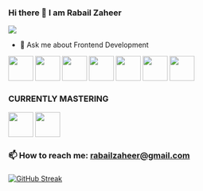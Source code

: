 ###                                           Hi there 👋 I am Rabail Zaheer 
<img src="https://user-images.githubusercontent.com/73345859/232242257-549b15c9-15bb-43fc-9e83-c66a70e7b4dd.jpg" width:500px height:350px>

- 💬 Ask me about Frontend Development
<img src="https://github.com/Rabail-Zaheer/Rabail-Zaheer/assets/73345859/c0e5422b-32c0-4929-bd57-57af2ff444c0.png" width="50" height="50">
<img src="https://github.com/Rabail-Zaheer/Rabail-Zaheer/assets/73345859/5363b8b8-a813-4366-a856-d291ddf5b938.png" width="50" height="50">
<img src="https://github.com/Rabail-Zaheer/Rabail-Zaheer/assets/73345859/357cfd25-53c2-43c5-acc0-4ba6ec1a9025.png" width="50" height="50">
<img src="https://github.com/Rabail-Zaheer/Rabail-Zaheer/assets/73345859/d96bdc0e-4db1-496d-9c2d-704e4ce1ce51.png" width="50" height="50">
<img src="https://github.com/Rabail-Zaheer/Rabail-Zaheer/assets/73345859/769ed28d-b7be-4501-bce1-7c63ce08ea4d.png" width="50" height="50">
<img src="https://github.com/Rabail-Zaheer/Rabail-Zaheer/assets/73345859/1fc686e7-7047-42e7-94fa-cbe832e6800b.png" width="50" height="50">
<img src="https://github.com/Rabail-Zaheer/Rabail-Zaheer/assets/73345859/1e1f1691-741a-4651-8aa0-85457362a5b7.png" width="50" height="50">

 ###                                                       CURRENTLY MASTERING
<img src="https://github.com/Rabail-Zaheer/Rabail-Zaheer/assets/73345859/f7177db4-c8ad-4ba1-aaa5-1541813cab9f.png" width="50" height="50">
<img src="https://github.com/Rabail-Zaheer/Rabail-Zaheer/assets/73345859/c110ec6e-a7ef-4894-8ba6-787033f8e80b.png" width="50" height="50">


###                                         📫 How to reach me: rabailzaheer@gmail.com

###
[![GitHub Streak](https://streak-stats.demolab.com/?user=Rabail-Zaheer)](https://git.io/streak-stats)

























<!--
**Rabail-Zaheer/Rabail-Zaheer** is a ✨ _special_ ✨ repository because its `README.md` (this file) appears on your GitHub profile.

Here are some ideas to get you started:

- 🔭 I’m currently working on ...
- 🌱 I’m currently learning ...
- 👯 I’m looking to collaborate on ...
- 🤔 I’m looking for help with ...

- ⚡ Fun fact: ...
-->
